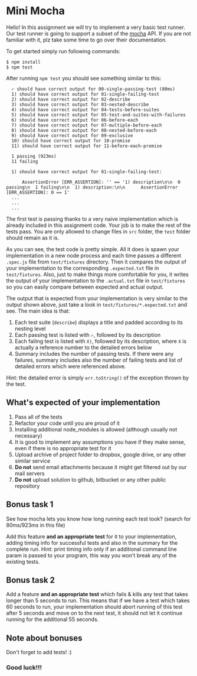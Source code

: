 # Mini Mocha

Hello! In this assignment we will try to implement a very basic test runner. Our test runner is going to support a subset of the [mocha](https://mochajs.org/) API. If you are not familiar with it, plz take some time to go over their documentation.

To get started simply run following commands:

```
$ npm install
$ npm test
```

After running `npm test` you should see something similar to this:

```
  ✓ should have correct output for 00-single-passing-test (80ms)
  1) should have correct output for 01-single-failing-test
  2) should have correct output for 02-describe
  3) should have correct output for 03-nested-describe
  4) should have correct output for 04-tests-before-suites
  5) should have correct output for 05-test-and-suites-with-failures
  6) should have correct output for 06-before-each
  7) should have correct output for 07-multiple-before-each
  8) should have correct output for 08-nested-before-each
  9) should have correct output for 09-exclusive
  10) should have correct output for 10-promise
  11) should have correct output for 11-before-each-promise

  1 passing (923ms)
  11 failing

  1) should have correct output for 01-single-failing-test:

      AssertionError [ERR_ASSERTION]: '' == '1) description\n\n  0 passing\n  1 failing\n\n  1) description:\n\n      AssertionError [ERR_ASSERTION]: 0 == 1'
  ...
  ...
  ...
```

The first test is passing thanks to a very naive implementation which is already included in this assignment code. Your job is to make the rest of the tests pass. You are only allowed to change files in `src` folder, the `test` folder should remain as it is.

As you can see, the test code is pretty simple. All it does is spawn your implementation in a new node process and each time passes a different `.spec.js` file from `test/fixtures` directory. Then it compares the output of your implementation to the corresponding `.expected.txt` file in `test/fixtures`. Also, just to make things more comfortable for you, it writes the output of your implementation to the `.actual.txt` file in `test/fixtures` so you can easily compare between expected and actual output.

The output that is expected from your implementation is very similar to the output shown above, just take a look in `test/fixtures/*.expected.txt` and see. The main idea is that:

1. Each test suite (`describe`) displays a title and padded according to its nesting level
2. Each passing test is listed with `✓`, followed by its description
3. Each failing test is listed with `X)`, followed by its description, where `X` is actually a reference number to the detailed errors below
4. Summary includes the number of passing tests. If there were any failures, summary includes also the number of failing tests and list of detailed errors which were referenced above.

Hint: the detailed error is simply `err.toString()` of the exception thrown by the test.

## What's expected of your implementation

1. Pass all of the tests
2. Refactor your code until you are proud of it
3. Installing additional node_modules is allowed (although usually not necessary)
4. It is good to implement any assumptions you have if they make sense, even if there is no appropriate test for it
5. Upload archive of project folder to dropbox, google drive, or any other similar service
6. **Do not** send email attachments because it might get filtered out by our mail servers
7. **Do not** upload solution to github, bitbucket or any other public repository

## Bonus task 1

See how mocha lets you know how long running each test took? (search for 80ms/923ms in this file)

Add this feature **and an appropriate test** for it to your implementation, adding timing info for successful tests and also in the summary for the complete run. Hint: print timing info only if an additional command line param is passed to your program, this way you won't break any of the existing tests.

## Bonus task 2

Add a feature **and an appropriate test** which fails & kills any test that takes longer than 5 seconds to run. This means that if we have a test which takes 60 seconds to run, your implementation should abort running of this test after 5 seconds and move on to the next test, it should not let it continue running for the additional 55 seconds.

## Note about bonuses

Don't forget to add tests! :)

### Good luck!!!
